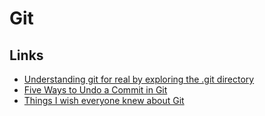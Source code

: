 # Git

## Links

- [Understanding git for real by exploring the .git directory](https://www.daolf.com/posts/git-series-part-1/)
- [Five Ways to Undo a Commit in Git](https://zwischenzugs.com/2020/09/10/five-ways-to-undo-a-commit-in-git/)
- [Things I wish everyone knew about Git](https://blog.plover.com/2022/06/29/)
